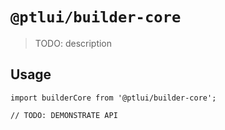 # `@ptlui/builder-core`

> TODO: description

## Usage

```
import builderCore from '@ptlui/builder-core';

// TODO: DEMONSTRATE API
```
